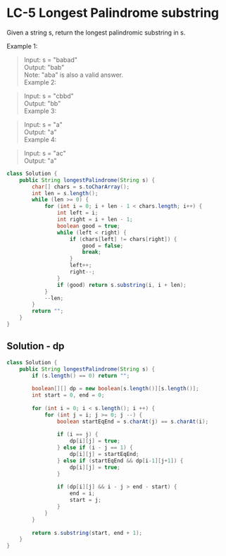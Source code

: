 # LC-5 Longest Palindrome substring

Given a string s, return the longest palindromic substring in s.

Example 1:

>Input: s = "babad"\
>Output: "bab"\
>Note: "aba" is also a valid answer.\
>Example 2:

>Input: s = "cbbd"\
>Output: "bb"\
>Example 3:

>Input: s = "a"\
>Output: "a"\
>Example 4:

>Input: s = "ac"\
>Output: "a"


```java
class Solution {
    public String longestPalindrome(String s) {
        char[] chars = s.toCharArray();
        int len = s.length();
        while (len >= 0) {
            for (int i = 0; i + len - 1 < chars.length; i++) {
                int left = i;
                int right = i + len - 1;
                boolean good = true;
                while (left < right) {
                    if (chars[left] != chars[right]) {
                        good = false;
                        break;
                    }
                    left++;
                    right--;
                }
                if (good) return s.substring(i, i + len);
            }
            --len;
        }
        return "";
    }
}
```

## Solution - dp
```java
class Solution {
    public String longestPalindrome(String s) {
        if (s.length() == 0) return "";
        
        boolean[][] dp = new boolean[s.length()][s.length()];
        int start = 0, end = 0;
        
        for (int i = 0; i < s.length(); i ++) {
            for (int j = i; j >= 0; j --) {
                boolean startEqEnd = s.charAt(j) == s.charAt(i);
                
                if (i == j) {
                    dp[i][j] = true;
                } else if (i - j == 1) {
                    dp[i][j] = startEqEnd;
                } else if (startEqEnd && dp[i-1][j+1]) {
                    dp[i][j] = true;
                }
                
                if (dp[i][j] && i - j > end - start) {
                    end = i;
                    start = j;
                }
            }
        }
        
        return s.substring(start, end + 1);
    }
}
```